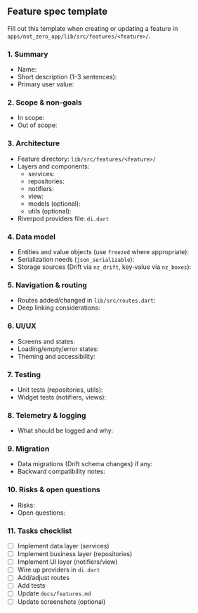 ## Feature spec template

Fill out this template when creating or updating a feature in `apps/not_zero_app/lib/src/features/<feature>/`.

### 1. Summary

- Name:
- Short description (1–3 sentences):
- Primary user value:

### 2. Scope & non‑goals

- In scope:
- Out of scope:

### 3. Architecture

- Feature directory: `lib/src/features/<feature>/`
- Layers and components:
  - services:
  - repositories:
  - notifiers:
  - view:
  - models (optional):
  - utils (optional):
- Riverpod providers file: `di.dart`

### 4. Data model

- Entities and value objects (use `freezed` where appropriate):
- Serialization needs (`json_serializable`):
- Storage sources (Drift via `nz_drift`, key‑value via `nz_boxes`):

### 5. Navigation & routing

- Routes added/changed in `lib/src/routes.dart`:
- Deep linking considerations:

### 6. UI/UX

- Screens and states:
- Loading/empty/error states:
- Theming and accessibility:

### 7. Testing

- Unit tests (repositories, utils):
- Widget tests (notifiers, views):

### 8. Telemetry & logging

- What should be logged and why:

### 9. Migration

- Data migrations (Drift schema changes) if any:
- Backward compatibility notes:

### 10. Risks & open questions

- Risks:
- Open questions:

### 11. Tasks checklist

- [ ] Implement data layer (services)
- [ ] Implement business layer (repositories)
- [ ] Implement UI layer (notifiers/view)
- [ ] Wire up providers in `di.dart`
- [ ] Add/adjust routes
- [ ] Add tests
- [ ] Update `docs/features.md`
- [ ] Update screenshots (optional)
